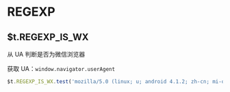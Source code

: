 # REGEXP

## $t.REGEXP_IS_WX

从 UA 判断是否为微信浏览器

获取 UA：`window.navigator.userAgent`

```javascript
$t.REGEXP_IS_WX.test('mozilla/5.0 (linux; u; android 4.1.2; zh-cn; mi-one plus build/jzo54k) applewebkit/534.30 (khtml, like gecko) version/4.0 mobile safari/534.30 micromessenger/5.0.1.352') // true
```
